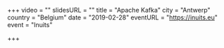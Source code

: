 +++
video = ""
slidesURL = ""
title = "Apache Kafka"
city = "Antwerp"
country = "Belgium"
date = "2019-02-28"
eventURL = "https://inuits.eu"
event = "Inuits"

+++


